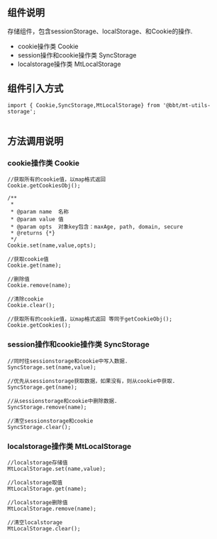 ## 组件说明
   存储组件，包含sessionStorage、localStorage、和Cookie的操作.

   * cookie操作类 Cookie
   * session操作和cookie操作类 SyncStorage
   * localstorage操作类  MtLocalStorage

## 组件引入方式
 ```
 import { Cookie,SyncStorage,MtLocalStorage} from '@bbt/mt-utils-storage';


 ```

## 方法调用说明

### cookie操作类 Cookie
```
//获取所有的cookie值，以map格式返回
Cookie.getCookiesObj();

/**
 *
 * @param name  名称
 * @param value 值
 * @param opts  对象key包含：maxAge, path, domain, secure
 * @returns {*}
 */
Cookie.set(name,value,opts);

//获取cookie值
Cookie.get(name);

//删除值
Cookie.remove(name);

//清除cookie
Cookie.clear();

//获取所有的cookie值，以map格式返回 等同于getCookieObj();
Cookie.getCookies();

```

### session操作和cookie操作类 SyncStorage
```
//同时往sessionstorage和cookie中写入数据.
SyncStorage.set(name,value);

//优先从sessionstorage获取数据，如果没有，则从cookie中获取.
SyncStorage.get(name);

//从sessionstorage和cookie中删除数据.
SyncStorage.remove(name);

//清空sessionstorage和cookie
SyncStorage.clear();

```

### localstorage操作类  MtLocalStorage

```
//localstorage存储值
MtLocalStorage.set(name,value);

//localstorage取值
MtLocalStorage.get(name);

//localstorage删除值
MtLocalStorage.remove(name);

//清空localstorage
MtLocalStorage.clear();

```
